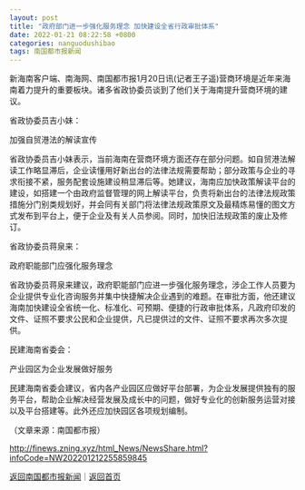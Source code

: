 ```yaml
---
layout: post
title: "政府部门进一步强化服务理念 加快建设全省行政审批体系"
date: 2022-01-21 08:22:58 +0800
categories: nanguodushibao
tags: 南国都市报新闻
---
```

<p>新海南客户端、南海网、南国都市报1月20日讯(记者王子遥)营商环境是近年来海南着力提升的重要板块。诸多省政协委员谈到了他们关于海南提升营商环境的建议。</p>
 <p>省政协委员吉小妹：</p>
 <p>加强自贸港法的解读宣传</p>
 <p>省政协委员吉小妹表示，当前海南在营商环境方面还存在部分问题。如自贸港法解读工作略显滞后，企业读懂用好新出台的法律法规需要帮助；部分政策与企业的寻求衔接不紧，服务配套设施建设稍显滞后等。她建议，海南应加快政策解读平台的建设，如搭建一个由政府监督管理的网上解读平台，负责将新出台的法律法规政策措施分门别类规划好，并会同有关部门将法律法规政策原文及最精炼易懂的图文方式发布到平台上，便于企业及有关人员参阅。同时，加快旧法规政策的废止及修订。</p>
 <p>省政协委员蒋泉来：</p>
 <p>政府职能部门应强化服务理念</p>
 <p>省政协委员蒋泉来建议，政府职能部门应进一步强化服务理念，涉企工作人员要为企业提供专业化咨询服务并集中快捷解决企业遇到的难题。在审批方面，他还建议海南加快建设全省统一化、标准化、可预期、便捷的行政审批体系，凡政府印发的文件、证照不要求公民和企业提供，凡已提供过的文件、证照不要求再次多次提供。</p>
 <p>民建海南省委会：</p>
 <p>产业园区为企业发展做好服务</p>
 <p>民建海南省委会建议，省内各产业园区应做好平台部署，为企业发展提供独有的服务平台，帮助企业解决经营发展及成长中的问题，做好专业化的创新服务运营对接以及平台搭建等。此外还应加快园区各项规划编制。</p><p class="em_media">（文章来源：南国都市报）</p>

<http://finews.zning.xyz/html_News/NewsShare.html?infoCode=NW202201212255859845>

[返回南国都市报新闻](//finews.withounder.com/category/nanguodushibao.html)｜[返回首页](//finews.withounder.com/)